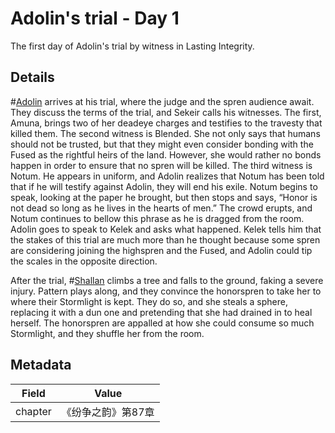 # Adolin's trial - Day 1
The first day of Adolin's trial by witness in Lasting Integrity.

## Details
#[Adolin](characters/adolin) arrives at his trial, where the judge and the spren audience await. They discuss the terms of the trial, and Sekeir calls his witnesses. The first, Amuna, brings two of her deadeye charges and testifies to the travesty that killed them. The second witness is Blended. She not only says that humans should not be trusted, but that they might even consider bonding with the Fused as the rightful heirs of the land. However, she would rather no bonds happen in order to ensure that no spren will be killed. The third witness is Notum. He appears in uniform, and Adolin realizes that Notum has been told that if he will testify against Adolin, they will end his exile. Notum begins to speak, looking at the paper he brought, but then stops and says, “Honor is not dead so long as he lives in the hearts of men.” The crowd erupts, and Notum continues to bellow this phrase as he is dragged from the room. Adolin goes to speak to Kelek and asks what happened. Kelek tells him that the stakes of this trial are much more than he thought because some spren are considering joining the highspren and the Fused, and Adolin could tip the scales in the opposite direction.

After the trial, #[Shallan](characters/shallan) climbs a tree and falls to the ground, faking a severe injury. Pattern plays along, and they convince the honorspren to take her to where their Stormlight is kept. They do so, and she steals a sphere, replacing it with a dun one and pretending that she had drained in to heal herself. The honorspren are appalled at how she could consume so much Stormlight, and they shuffle her from the room. 

## Metadata
| Field | Value |
| ----- | ----- |
| chapter | 《纷争之韵》第87章 |
